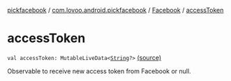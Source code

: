 [pickfacebook](../../index.md) / [com.lovoo.android.pickfacebook](../index.md) / [Facebook](index.md) / [accessToken](./access-token.md)

# accessToken

`val accessToken: MutableLiveData<`[`String`](https://kotlinlang.org/api/latest/jvm/stdlib/kotlin/-string/index.html)`?>` [(source)](https://github.com/lovoo/android-pickpic/blob/master/pickfacebook/pickfacebook/src/main/kotlin/com/lovoo/android/pickfacebook/Facebook.kt#L67)

Observable to receive new access token from Facebook or null.

